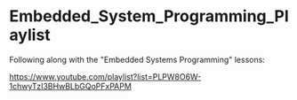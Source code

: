# Embedded_System_Programming_Playlist

Following along with the "Embedded Systems Programming" lessons:

https://www.youtube.com/playlist?list=PLPW8O6W-1chwyTzI3BHwBLbGQoPFxPAPM